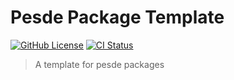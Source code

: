# Pesde Package Template

[![GitHub License](https://img.shields.io/github/license/ewd3v/pesde_package_template)](https://opensource.org/licenses/MIT)
[![CI Status](https://github.com/ewd3v/pesde_package_template/actions/workflows/ci.yaml/badge.svg)](https://github.com/ewd3v/pesde_package_template/actions/workflows/ci.yaml)

> A template for pesde packages
